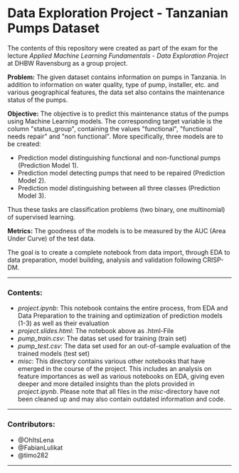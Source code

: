 # Data Exploration Project - Tanzanian Pumps Dataset

The contents of this repository were created as part of the exam for the lecture *Applied Machine Learning Fundamentals - Data Exploration Project* at DHBW Ravensburg as a group project.

**Problem:**
The given dataset contains information on pumps in Tanzania. In addition to information on water quality, type of pump, installer, etc. and various geographical features, the data set also contains the maintenance status of the pumps.

**Objective:**
The objective is to predict this maintenance status of the pumps using Machine Learning models. The corresponding target variable is the column "status_group", containing the values "functional", "functional needs repair" and "non functional". More specifically, three models are to be created:

- Prediction model distinguishing functional and non-functional pumps (Prediction Model 1). 
- Prediction model detecting pumps that need to be repaired (Prediction Model 2).
- Prediction model distinguishing between all three classes (Prediction Model 3). 

Thus these tasks are classification problems (two binary, one multinomial) of supervised learning.

**Metrics:**
The goodness of the models is to be measured by the AUC (Area Under Curve) of the test data.

The goal is to create a complete notebook from data import, through EDA to data preparation, model building, analysis and validation following CRISP-DM.

---
### Contents: 
- *project.ipynb*: This notebook contains the entire process, from EDA and Data Preparation to the training and optimization of prediction models (1-3) as well as their evaluation
- *project.slides.html*: The notebook above as .html-File
- *pump_train.csv*: The datas set used for training (train set)
- *pump_test.csv*: The data set used for an out-of-sample evaluation of the trained models (test set)
- *misc*: This directory contains various other notebooks that have emerged in the course of the project. This includes an analysis on feature importances as well as various notebooks on EDA, giving even deeper and more detailed insights than the plots provided in *project.ipynb*. Please note that all files in the *misc*-directory have not been cleaned up and may also contain outdated information and code.

----
### Contributors:
- @OhItsLena
- @FabianLulikat
- @timo282
_______________
